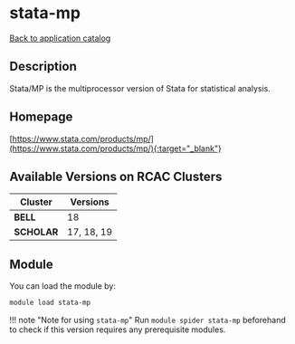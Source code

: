 # stata-mp

[Back to application catalog](../app_catalog.md)

## Description

Stata/MP is the multiprocessor version of Stata for statistical analysis.

## Homepage

[https://www.stata.com/products/mp/](https://www.stata.com/products/mp/){:target="_blank"}

## Available Versions on RCAC Clusters

|Cluster|Versions|
|---|---|
**BELL**|18
**SCHOLAR**|17, 18, 19

## Module

You can load the module by:

```bash
module load stata-mp
```

!!! note "Note for using `stata-mp`"
    Run `module spider stata-mp` beforehand to check if this version requires any prerequisite modules.
